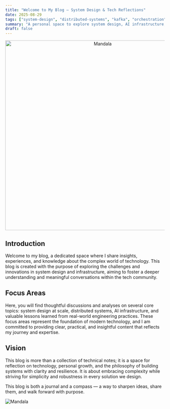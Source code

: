 ```yaml
---
title: "Welcome to My Blog — System Design & Tech Reflections"
date: 2025-08-29
tags: ["system-design", "distributed-systems", "kafka", "orchestration"]
summary: "A personal space to explore system design, AI infrastructure, and deep reflections on the world of technology."
draft: false
---
```


<div style="text-align: center;">
  <img src="/images/mandala." alt="Mandala" width="600"/>
</div>

## Introduction

Welcome to my blog, a dedicated space where I share insights, experiences, and knowledge about the complex world of technology. This blog is created with the purpose of exploring the challenges and innovations in system design and infrastructure, aiming to foster a deeper understanding and meaningful conversations within the tech community.

## Focus Areas

Here, you will find thoughtful discussions and analyses on several core topics: system design at scale, distributed systems, AI infrastructure, and valuable lessons learned from real-world engineering practices. These focus areas represent the foundation of modern technology, and I am committed to providing clear, practical, and insightful content that reflects my journey and expertise.

## Vision

This blog is more than a collection of technical notes; it is a space for reflection on technology, personal growth, and the philosophy of building systems with clarity and resilience. It is about embracing complexity while striving for simplicity and robustness in every solution we design.

This blog is both a journal and a compass — a way to sharpen ideas, share them, and walk forward with purpose.

![Mandala](/images/mandala.png)
